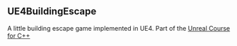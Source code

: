 ## UE4BuildingEscape

A little building escape game implemented in UE4. Part of the [Unreal Course for C++](https://www.udemy.com/unrealcourse/)